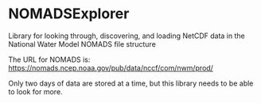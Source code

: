 # NOMADSExplorer
Library for looking through, discovering, and loading NetCDF data in the National Water Model NOMADS file structure

The URL for NOMADS is: https://nomads.ncep.noaa.gov/pub/data/nccf/com/nwm/prod/

Only two days of data are stored at a time, but this library needs to be able to look for more.
